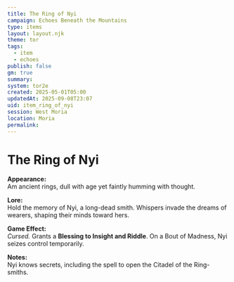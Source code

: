 ```yaml
---
title: The Ring of Nyi
campaign: Echoes Beneath the Mountains
type: items
layout: layout.njk
theme: tor
tags:
  - item
  - echoes
publish: false
gm: true
summary:
system: tor2e
created: 2025-05-01T05:00
updatedAt: 2025-09-08T23:07
uid: item_ring_of_nyi
session: West Moria
location: Moria
permalink:
---
```


# The Ring of Nyi

**Appearance:**  
Am ancient rings, dull with age yet faintly humming with thought.

**Lore:**  
Hold the memory of Nyi, a long-dead smith. Whispers invade the dreams of wearers, shaping their minds toward hers.

**Game Effect:**  
*Cursed.* Grants a **Blessing to Insight and Riddle**. On a Bout of Madness, Nyi seizes control temporarily.

**Notes:**  
Nyi knows secrets, including the spell to open the Citadel of the Ring-smiths.

